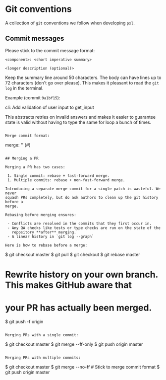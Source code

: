 # Git conventions

A collection of `git` conventions we follow when developing `pxl`.

## Commit messages

Please stick to the commit message format:

```
<component>: <short imperative summary>

<longer description (optional)>
```

Keep the summary line around 50 characters. The body can have lines up to 72
characters (don't go over please). This makes it pleasant to read the `git log`
in the terminal.

Example (commit `9a1bf15`):

cli: Add validation of user input to get_input

This abstracts retries on invalid answers and makes it easier
to guarantee state is valid without having to type the same for
loop a bunch of times.
```

Merge commit format:

```
merge: '<short description>' (#<PR number>)
```

## Merging a PR

Merging a PR has two cases:

 1. Single commit: rebase + fast-forward merge.
 1. Multiple commits: rebase + non-fast-forward merge.

Introducing a separate merge commit for a single patch is wasteful. We never
squash PRs completely, but do ask authors to clean up the git history before a
merge.

Rebasing before merging ensures:

 - Conflicts are resolved in the commits that they first occur in.
 - Any QA checks like tests or type checks are run on the state of the
   repository **after** merging.
 - A linear history in `git log --graph`

Here is how to rebase before a merge:

```
$ git checkout master
$ git pull
$ git checkout <your branch name>
$ git rebase master

# Rewrite history on your own branch. This makes GitHub aware that
# your PR has actually been merged.
$ git push -f origin <your branch name>
```

Merging PRs with a single commit:

```
$ git checkout master
$ git merge --ff-only <your branch name>
$ git push origin master
```

Merging PRs with multiple commits:

```
$ git checkout master
$ git merge --no-ff <your branch name>  # Stick to merge commit format
$ git push origin master
```
